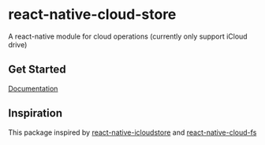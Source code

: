 # react-native-cloud-store

A react-native module for cloud operations (currently only support iCloud drive)

## Get Started
[Documentation](https://react-native-cloud-store.vercel.app/docs/get-started)


## Inspiration
This package inspired by  [react-native-icloudstore](https://github.com/manicakes/react-native-icloudstore) and [react-native-cloud-fs](https://github.com/npomfret/react-native-cloud-fs)
